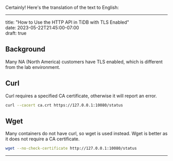 Certainly! Here's the translation of the text to English:

---

title: "How to Use the HTTP API in TiDB with TLS Enabled"  
date: 2023-05-22T21:45:00-07:00  
draft: true

## Background

Many NA (North America) customers have TLS enabled, which is different from the lab environment.

## Curl

Curl requires a specified CA certificate, otherwise it will report an error.

```bash
curl --cacert ca.crt https://127.0.0.1:10080/status
```

## Wget

Many containers do not have curl, so wget is used instead. Wget is better as it does not require a CA certificate.

```bash
wget --no-check-certificate http://127.0.0.1:10080/status
```

---